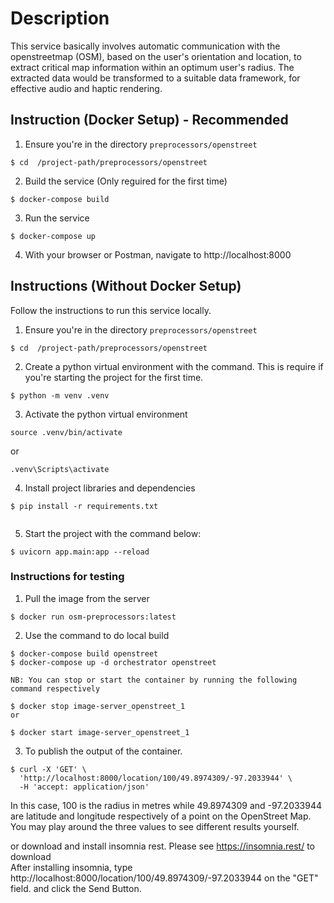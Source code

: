 # Description

This service basically involves automatic communication with the openstreetmap (OSM), based on the user's orientation and location, to extract critical map information within an optimum user's radius. The extracted data would be transformed to a suitable data framework, for effective audio and haptic rendering.



## Instruction (Docker Setup) - Recommended

1. Ensure you're in the directory `preprocessors/openstreet`

```
$ cd  /project-path/preprocessors/openstreet

```
2. Build the service (Only reguired for the first time)

```
$ docker-compose build
```

3. Run the service

```
$ docker-compose up
```

4. With your browser or Postman, navigate to http://localhost:8000


## Instructions (Without Docker Setup)
Follow the instructions to run this service locally.

1. Ensure you're in the directory `preprocessors/openstreet`

```
$ cd  /project-path/preprocessors/openstreet

```
2. Create a python virtual environment with the command. This is require if you're starting the project for the first time.

 ```
$ python -m venv .venv

```

3. Activate the python virtual environment

```
source .venv/bin/activate

```
or 

```
.venv\Scripts\activate

```

4. Install project libraries and dependencies

```
$ pip install -r requirements.txt
 
```
5. Start the project with the command below:

```
$ uvicorn app.main:app --reload
```


### Instructions for testing

1. Pull the image from the server 

```
$ docker run osm-preprocessors:latest 

```
2. Use the command to do local build 

```
$ docker-compose build openstreet
$ docker-compose up -d orchestrator openstreet

NB: You can stop or start the container by running the following command respectively

$ docker stop image-server_openstreet_1
or

$ docker start image-server_openstreet_1

```

3. To publish the output of the container. 

```
$ curl -X 'GET' \
  'http://localhost:8000/location/100/49.8974309/-97.2033944' \
  -H 'accept: application/json'

```

In this case, 100 is the radius in metres while 49.8974309 and -97.2033944 are
latitude and longitude respectively of a point on the OpenStreet Map. You may play around the three values to see different results yourself.

or download and install insomnia rest. Please see https://insomnia.rest/  to download   
After installing insomnia, type http://localhost:8000/location/100/49.8974309/-97.2033944 on the "GET" field.
and click the Send Button. 

